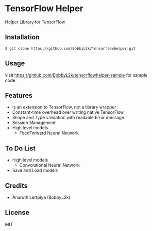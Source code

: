 # TensorFlow Helper

Helper Library for TensorFlow

## Installation

```
$ git clone https://github.com/BobbyL2k/tensorflowhelper.git
```

## Usage

visit https://github.com/BobbyL2k/tensorflowhelper-sample for sample code

## Features

* Is an extension to TensorFlow, not a library wrapper
* Constant-time overhead over writing native TensorFlow
* Shape and Type validation with readable Error message
* Session Management
* High level models
  * FeedForward Neural Network

## To Do List

* High level models
  * Convolutional Neural Network
* Save and Load models
  
## Credits

* Anuruth Lertpiya (BobbyL2k)

## License

MIT